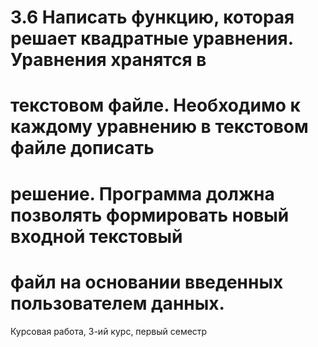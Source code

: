 # 3.6 Написать функцию, которая решает квадратные уравнения. Уравнения хранятся в
# текстовом файле. Необходимо к каждому уравнению в текстовом файле дописать
# решение. Программа должна позволять формировать новый входной текстовый
# файл на основании введенных пользователем данных.
Курсовая работа, 3-ий курс, первый семестр

